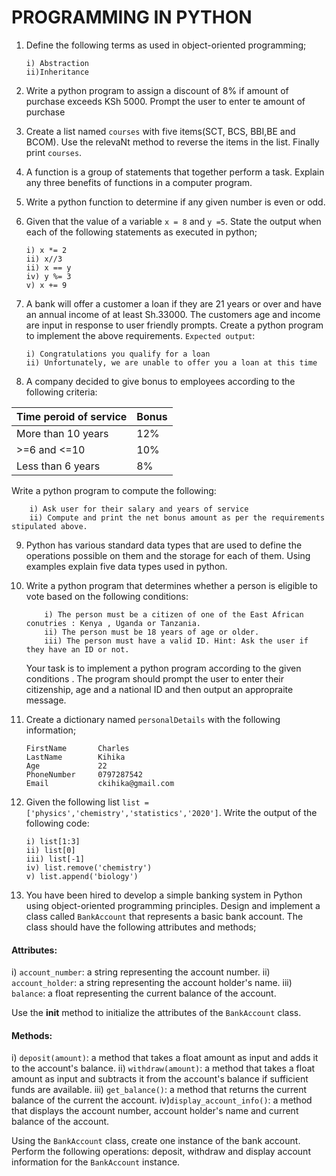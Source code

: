 # PROGRAMMING IN PYTHON

1.  Define the following terms as used in object-oriented programming;

        i) Abstraction
        ii)Inheritance

2.  Write a python program to assign a discount of 8% if amount of purchase exceeds KSh 5000. Prompt the user to enter te amount of purchase

3.  Create a list named `courses` with five items(SCT, BCS, BBI,BE and BCOM). Use the relevaNt method to reverse the items in the list. Finally print `courses`.

4.  A function is a group of statements that together perform a task. Explain any three benefits of functions in a computer program.

5.  Write a python function to determine if any given number is even or odd.

6.  Given that the value of a variable `x = 8` and `y =5`. State the output when each of the following statements as executed in python;

        i) x *= 2
        ii) x//3
        ii) x == y
        iv) y %= 3
        v) x += 9

7.  A bank will offer a customer a loan if they are 21 years or over and have an annual income of at least Sh.33000. The customers age and income are input in response to user friendly prompts. Create a python program to implement the above requirements.
    `Expected output`:

        i) Congratulations you qualify for a loan
        ii) Unfortunately, we are unable to offer you a loan at this time

8.  A company decided to give bonus to employees according to the following criteria:

| Time peroid of service | Bonus |
| ---------------------- | ----- |
| More than 10 years     | 12%   |
| >=6 and <=10           | 10%   |
| Less than 6 years      | 8%    |

Write a python program to compute the following:

        i) Ask user for their salary and years of service
        ii) Compute and print the net bonus amount as per the requirements stipulated above.

9.  Python has various standard data types that are used to define the operations possible on them and the storage for each of them. Using examples explain five data types used in python.

10. Write a python program that determines whether a person is eligible to vote based on the following conditions:

            i) The person must be a citizen of one of the East African conutries : Kenya , Uganda or Tanzania.
            ii) The person must be 18 years of age or older.
            iii) The person must have a valid ID. Hint: Ask the user if they have an ID or not.

    Your task is to implement a python program according to the given conditions . The program should prompt the user to enter their citizenship, age and a national ID and then output an appropraite message.

11. Create a dictionary named `personalDetails` with the following information;

        FirstName       Charles
        LastName        Kihika
        Age             22
        PhoneNumber     0797287542
        Email           ckihika@gmail.com

12. Given the following list `list = ['physics','chemistry','statistics','2020']`. Write the output of the following code:

        i) list[1:3]
        ii) list[0]
        iii) list[-1]
        iv) list.remove('chemistry')
        v) list.append('biology')

13. You have been hired to develop a simple banking system in Python using object-oriented programming principles. Design and implement a class called `BankAccount` that represents a basic bank account.
    The class should have the following attributes and methods;

#### Attributes:

i) `account_number`: a string representing the account number.
ii) `account_holder`: a string representing the account holder's name.
iii) `balance`: a float representing the current balance of the account.

Use the **init** method to initialize the attributes of the `BankAccount` class.

#### Methods:

i) `deposit(amount)`: a method that takes a float amount as input and adds it to the account's balance.
ii) `withdraw(amount)`: a method that takes a float amount as input and subtracts it from the account's balance if sufficient funds are available.
iii) `get_balance()`: a method that returns the current balance of the current the account.
iv)`display_account_info()`: a method that displays the account number, account holder's name and current balance of the account.

Using the `BankAccount` class, create one instance of the bank account. Perform the following operations: deposit, withdraw and display account information for the `BankAccount` instance.
